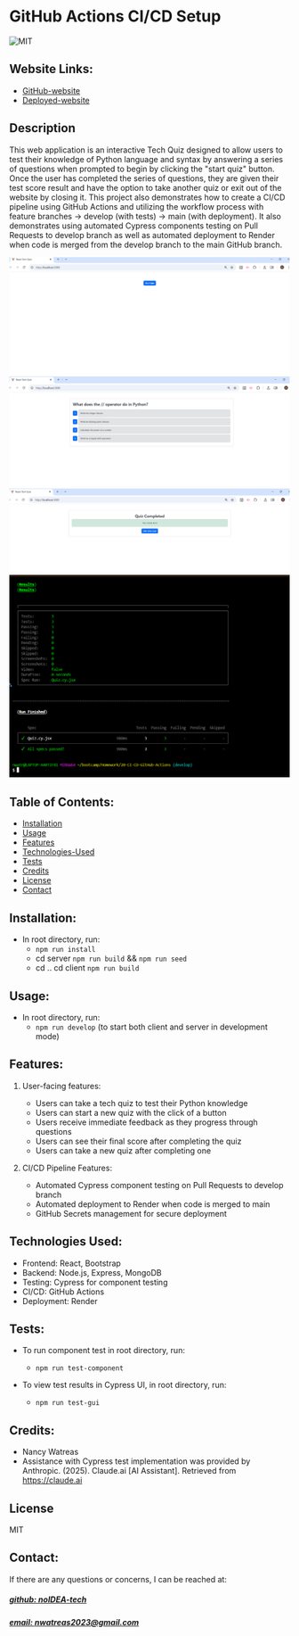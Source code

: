 # GitHub Actions CI/CD Setup

![MIT](https://img.shields.io/badge/License-MIT-blue)

## Website Links: 
- [GitHub-website](https://github.com/noIDEA-tech/20-CI-CD-GitHub-Actions)
- [Deployed-website](https://two0-ci-cd-github-actions.onrender.com)


## Description
This web application is an interactive Tech Quiz designed to allow users to test their knowledge of Python language and syntax by answering a series of questions when prompted to begin by clicking the "start quiz" button. Once the user has completed the series of questions, they are given their test score result and have the option to take another quiz or exit out of the website by closing it. This project also demonstrates how to create a CI/CD pipeline using GitHub Actions and utilizing the workflow process with feature branches → develop (with tests) → main (with deployment). It also demonstrates using automated Cypress components testing on Pull Requests to develop branch as well as automated deployment to Render when code is merged from the develop branch to the main GitHub branch.

![app_image](/client/assets/images/image-start-quiz.png)
![app_image](/client/assets/images/image-quiz-question.png)
![app_image](/client/assets/images/image-quiz-score.png)
![app_image](/client/assets/images/image-test-results.png)

## Table of Contents:
- [Installation](#installation)
- [Usage](#usage)
- [Features](#features)
- [Technologies-Used](#technologies-used)
- [Tests](#tests)
- [Credits](#credits)
- [License](#license)
- [Contact](#contact)

## Installation:
- In root directory, run: 
    -  `npm run install`
    - cd server `npm run build` && `npm run seed`
    - cd .. cd client `npm run build`
   
## Usage:
- In root directory, run:
    -  `npm run develop` (to start both client and server in development mode)

## Features:
1. User-facing features:  
    - Users can take a tech quiz to test their Python knowledge
    - Users can start a new quiz with the click of a button
    - Users receive immediate feedback as they progress through questions
    - Users can see their final score after completing the quiz
    - Users can take a new quiz after completing one

2. CI/CD Pipeline Features:
    - Automated Cypress component testing on Pull Requests to develop branch
    - Automated deployment to Render when code is merged to main
    - GitHub Secrets management for secure deployment

## Technologies Used:
- Frontend: React, Bootstrap
- Backend: Node.js, Express, MongoDB
- Testing: Cypress for component testing
- CI/CD: GitHub Actions
- Deployment: Render

## Tests:
- To run component test in root directory, run: 
    - `npm run test-component`

- To view test results in Cypress UI, in root directory, run:
    - `npm run test-gui`

## Credits: 
- Nancy Watreas
- Assistance with Cypress test implementation was provided by Anthropic. (2025). Claude.ai [AI Assistant]. Retrieved from https://claude.ai

## License
MIT

## Contact:
If there are any questions or concerns, I can be reached at:
##### [github: noIDEA-tech](https://github.com/noIDEA-tech)
##### [email: nwatreas2023@gmail.com](mailto:nwatreas2023@gmail.com)

